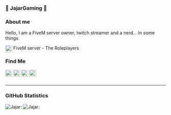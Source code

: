 ### 📠 JajarGaming 📠

### About me

Hello, I am a FiveM server owner, twitch streamer and a nerd... In some things

FiveM server - The Roleplayers
[<img align="left" style="fill: #7289DA; color: #7289DA;" alt="FiveM server" width="22px" src="https://cdn.jsdelivr.net/npm/simple-icons@v3/icons/discord.svg" />][5mdiscord]

### Find Me

[<img align="left" style="fill: #7289DA; color: #7289DA;" alt="Jajar's - Discord" width="22px" src="https://cdn.jsdelivr.net/npm/simple-icons@v3/icons/discord.svg" />][discord]
[<img align="left" style="fill: red; color: red;" alt="Jajar's - YouTube" width="22px" src="https://cdn.jsdelivr.net/npm/simple-icons@v3/icons/youtube.svg" />][youtube]
[<img align="left" style="fill: #1DA1F2; color: #1DA1F2;" alt="Jajar's - Twitter" width="22px" src="https://cdn.jsdelivr.net/npm/simple-icons@v3/icons/twitter.svg" />][twitter]
[<img align="left" style="fill: #6441A4; color: #6441A4;" alt="Jajar's - Twitch" width="22px" src="https://cdn.jsdelivr.net/npm/simple-icons@v3/icons/twitch.svg" />][twitch]

<br />
<br />

----

### GitHub Statistics

<img align="left" alt="Jajar:" src="https://github-readme-stats.vercel.app/api?username=JajarGaming&show_icons=true&hide_border=true&count_private=true" />
<img align="left" alt="Jajar:" src="https://github-readme-stats.vercel.app/api/top-langs/?username=JajarGaming" />


[twitter]: https://twitter.com/JajarGaming
[twitch]: https://twitch.tv/jajargaming
[youtube]: https://www.youtube.com/channel/UCzA5rjqdlBDMKKsI9rWF-4g
[discord]: https://discord.gg/H8Puv4h4
[5mdiscord]: https://discord.gg/HXFxst3FKE
